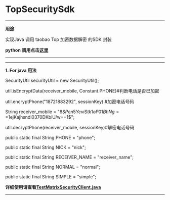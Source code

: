 # TopSecuritySdk 
---
**用途**

实现Java 调用 taobao Top 加密数据解密 的SDK 封装

**python 调用点击[这里](https://github.com/daiyuok/TopSecuritySdk/blob/master/README4PY.md)**

---

---
**1.	For java 用法**

 SecurityUtil securityUtil = new SecurityUtil();
 
 util.isEncryptData(receiver_mobile, Constant.PHONE)#判断电话是否已加密
 
 util.encryptPhone("18721883292", sessionKey) #加密电话号码
 
 String receiver_mobile = "$8SPcn5YcviStk1oP01BhNg==$1ejKajhsndi0370DKbiU/w==$1$$";
 
 util.decryptPhone(receiver_mobile, sessionKey)#解密电话号码
 
public static final String PHONE = "phone";

public static final String NICK = "nick";

public static final String RECEIVER_NAME = "receiver_name";

public static final String NORMAL = "normal";

public static final String SIMPLE = "simple";

**详细使用请查看[TestMatrixSecurityClient.java](https://github.com/daiyuok/TopSecuritySdk/blob/master/src/test/java/TestMatrixSecurityClient.java)**

---




